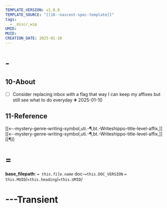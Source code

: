 ```yaml
---
TEMPLATE_VERSION: v1.0.8
TEMPLATE_SOURCE: "[[10--nascent-spec-template]]"
tags:
  - _misc/_wip
UMID: 
MUID: 
CREATION_DATE: 2025-01-10
---
```


# -

## 10-About

- [ ] Consider replacing inbox with a flag that way I can keep my affixes but still see what to do everyday ➕ 2025-01-10

## 11-Reference
[[«--mystery-genre-writing-symbol,uti.-¶,bt.-Writeshippo-title-level-affix,]]
[[«--mystery-genre-writing-symbol,uti.-¶,bt.-Writeshippo-title-level-affix,]][[¶]]

# =

**base_filepath**: *`= this.file.name`* doc-`=this.DOC_VERSION` `= this.MUID`/`=this.heading`/`=this.UMID`/


# ---Transient

